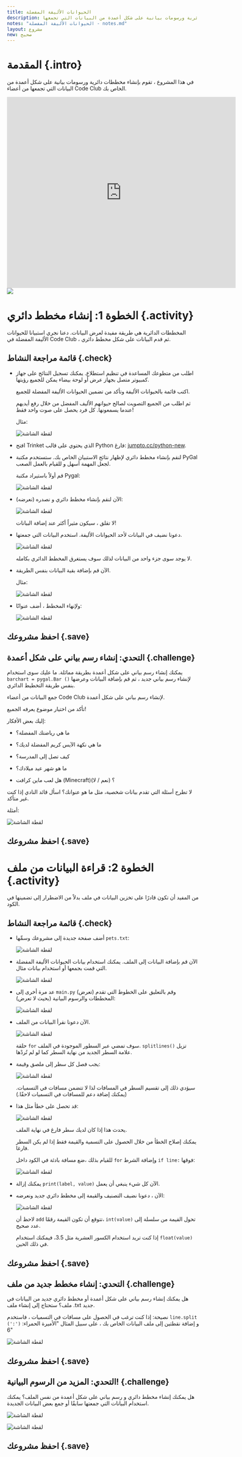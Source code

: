```yaml
---
title: الحيوانات الأليفة المفضلة
description: أنشئ مخططات دائرية ورسومات بيانية على شكل أعمدة من البيانات التي تجمعها.
notes: "الحيوانات الأليفة المفضلة - notes.md"
layout: مشروع
new: صحيح
---
```


# المقدمة {.intro}

في هذا المشروع ، تقوم بإنشاء مخططات دائرية ورسومات بيانية على شكل أعمدة من البيانات التي تجمعها من أعضاء Code Club الخاص بك.

<div class="trinket">
  <iframe src="https://trinket.io/embed/python/70d24d92b8?outputOnly=true&start=result" width="600" height="500" frameborder="0" marginwidth="0" marginheight="0" allowfullscreen>
  </iframe>
  <img src="images/pets-finished.png">
</div>

# الخطوة 1: إنشاء مخطط دائري {.activity}

المخططات الدائرية هي طريقة مفيدة لعرض البيانات. دعنا نجري استبيانا للحيوانات الأليفة المفضلة في Code Club ، ثم قدم البيانات على شكل مخطط دائري.

## قائمة مراجعة النشاط {.check}

+ اطلب من متطوعك المساعدة في تنظيم استطلاع. يمكنك تسجيل النتائج على جهاز كمبيوتر متصل بجهاز عرض أو لوحة بيضاء يمكن للجميع رؤيتها.
    
    اكتب قائمة بالحيوانات الأليفة وتأكد من تضمين الحيوانات الأليفة المفضلة للجميع.
    
    ثم اطلب من الجميع التصويت لصالح حيوانهم الأليف المفضل من خلال رفع أيديهم عندما يسمعونها. كل فرد يحصل على صوت واحد فقط!
    
    مثال:
    
    ![لقطة الشاشة](images/pets-favourite.png)

+ افتح Trinket الذي يحتوي على قالب Python فارغ: <a href="http://jumpto.cc/python-new" target="_blank">jumpto.cc/python-new</a>.

+ لنقم بإنشاء مخطط دائري لإظهار نتائج الاستبيان الخاص بك. ستستخدم مكتبة PyGal لجعل المهمة أسهل و للقيام بالعمل الصعب.
    
    قم أولاً باستيراد مكتبة Pygal:
    
    ![لقطة الشاشة](images/pets-pygal.png)

+ الآن لنقم بإنشاء مخطط دائري و نصدره (نعرضه):
    
    ![لقطة الشاشة](images/pets-pie.png)
    
    لا تقلق ، سيكون مثيراً أكثر عند إضافة البيانات!

+ دعونا نضيف في البيانات لأحد الحيوانات الأليفة. استخدم البيانات التي جمعتها.
    
    ![لقطة الشاشة](images/pets-add.png)
    
    لا يوجد سوى جزء واحد من البيانات لذلك سوف يستغرق المخطط الدائري بكامله.

+ الآن قم بإضافة بقية البيانات بنفس الطريقة.
    
    مثال:
    
    ![لقطة الشاشة](images/pets-add-all.png)

+ ولإنهاء المخطط ، أضف عنوانًا:
    
    ![لقطة الشاشة](images/pets-title.png)

## احفظ مشروعك {.save}

## التحدي: إنشاء رسم بياني على شكل أعمدة {.challenge}

يمكنك إنشاء رسم بياني على شكل أعمدة بطريقة مماثلة. ما عليك سوى استخدام `barchart = pygal.Bar ()` لإنشاء رسم بياني جديد ، ثم قم بإضافة البيانات وعرضها بنفس طريقة التخطيط الدائري.

جمع البيانات من أعضاء Code Club لإنشاء رسم بياني على شكل أعمدة.

تأكد من اختيار موضوع يعرفه الجميع!

إليك بعض الأفكار:

+ ما هي رياضتك المفضلة؟

+ ما هي نكهة الآيس كريم المفضلة لديك؟

+ كيف تصل إلى المدرسة؟

+ ما هو شهر عيد ميلادك؟

+ هل لعب ماين كرافت (Minecraft)؟ (نعم / لا)

لا تطرح أسئلة التي تقدم بيانات شخصية، مثل ما هو عنوانك؟ اسأل قائد النادي إذا كنت غير متأكد.

أمثلة:

![لقطة الشاشة](images/pets-bar-examples.png)

## احفظ مشروعك {.save}

# الخطوة 2: قراءة البيانات من ملف {.activity}

من المفيد أن تكون قادرًا على تخزين البيانات في ملف بدلاً من الاضطرار إلى تضمينها في الكود.

## قائمة مراجعة النشاط {.check}

+ أضف صفحة جديدة إلى مشروعك وسمِّها `pets.txt`:
    
    ![لقطة الشاشة](images/pets-file.png)

+ الآن قم بإضافة البيانات إلى الملف. يمكنك استخدام بيانات الحيوانات الأليفة المفضلة التي قمت بجمعها أو استخدام بيانات مثال.
    
    ![لقطة الشاشة](images/pets-data.png)

+ عد مرة أخرى إلى `main.py` وقم بالتعليق على الخطوط التي تقدم (تعرض) المخططات والرسوم البيانية (بحيث لا تعرض):
    
    ![لقطة الشاشة](images/pets-comment.png)

+ الآن دعونا نقرأ البيانات من الملف.
    
    ![لقطة الشاشة](images/pets-read.png)
    
    حلقة `for` سوف تمضي عبر السطور الموجودة في الملف. `splitlines()` تزيل علامة السطر الجديد من نهاية السطر كما لو لم تُردْها.

+ يجب فصل كل سطر إلى ملصق وقيمة:
    
    ![لقطة الشاشة](images/pets-split.png)
    
    سيؤدي ذلك إلى تقسيم السطر في المسافات لذا لا تتضمن مسافات في التسميات. (يمكنك إضافة دعم للمسافات في التسميات لاحقًا.)

+ قد تحصل على خطأ مثل هذا:
    
    ![لقطة الشاشة](images/pets-error.png)
    
    يحدث هذا إذا كان لديك سطر فارغ في نهاية الملف.
    
    يمكنك إصلاح الخطأ من خلال الحصول على التسمية والقيمة فقط إذا لم يكن السطر فارغا.
    
    للقيام بذلك ،ضع مسافة بادئة في الكود داخل `for` وإضافة الشرط `if line:` فوقها:
    
    ![لقطة الشاشة](images/pets-fix.png)

+ يمكنك إزالة `print(label, value)` الآن كل شيء ينبغي أن يعمل.

+ الآن ، دعونا نضيف التصنيف والقيمة إلى مخطط دائري جديد ونعرضه:
    
    ![لقطة الشاشة](images/pets-pie2.png)
    
    لاحظ أن `add` تتوقع أن تكون القيمة رقمًا، `int(value)` تحول القيمة من سلسلة إلى عدد صحيح.
    
    إذا كنت تريد استخدام الكسور العشرية مثل 3.5، فيمكنك استخدام `float(value)` في ذلك الحين.

## احفظ مشروعك {.save}

## التحدي: إنشاء مخطط جديد من ملف {.challenge}

هل يمكنك إنشاء رسم بياني على شكل أعمدة أو مخطط دائري جديد من البيانات في ملف؟ ستحتاج إلى إنشاء ملف .txt جديد.

نصيحة: إذا كنت ترغب في الحصول على مسافات في التسميات ، فاستخدم `line.split (':')` و إضافة نقطتين إلى ملف البيانات الخاص بك ، على سبيل المثال "الأميرة الحمراء: 6"

![لقطة الشاشة](images/pets-butterflies.png)

## احفظ مشروعك {.save}

## التحدي: المزيد من الرسوم البيانية! {.challenge}

هل يمكنك إنشاء مخطط دائري و رسم بياني على شكل أعمدة من نفس الملف؟ يمكنك استخدام البيانات التي جمعتها سابقًا أو جمع بعض البيانات الجديدة.

![لقطة الشاشة](images/pets-pn-bar.png)

![لقطة الشاشة](images/pets-pn.png)

## احفظ مشروعك {.save}